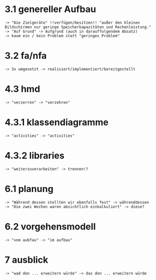 # 3.1 genereller Aufbau
	-> "Die Zielgeräte" !!verfügen/besitzen!! "außer den kleinen Bildschirmen nur geringe Speicherkapazitäten und Rechenleistung."
	-> "Auf Grund" -> Aufgrund (auch in darauffolgendem Absatz)
	-> kaum ein / kein Problem statt "geringes Problem"

# 3.2 fa/nfa
	-> 3x umgesetzt -> realisiert/implementiert/bereitgestellt

# 4.3 hmd
	-> "verzerren" -> "verzehren"

# 4.3.1 klassendiagramme
	-> "activities" -> "activities"

# 4.3.2 libraries
	-> "weiterzuverarbeiten" -> trennen!?

# 6.1 planung
	-> "Während dessen stellten wir ebenfalls fest" -> währenddessen
	-> "Die zwei Wochen waren absichtlich einkalkuliert" -> diese?

# 6.2 vorgehensmodell
	-> "vom aubfau" -> "im aufbau"

# 7 ausblick
	-> "wad den ... erweitern würde" -> das den ... erweitern würde
